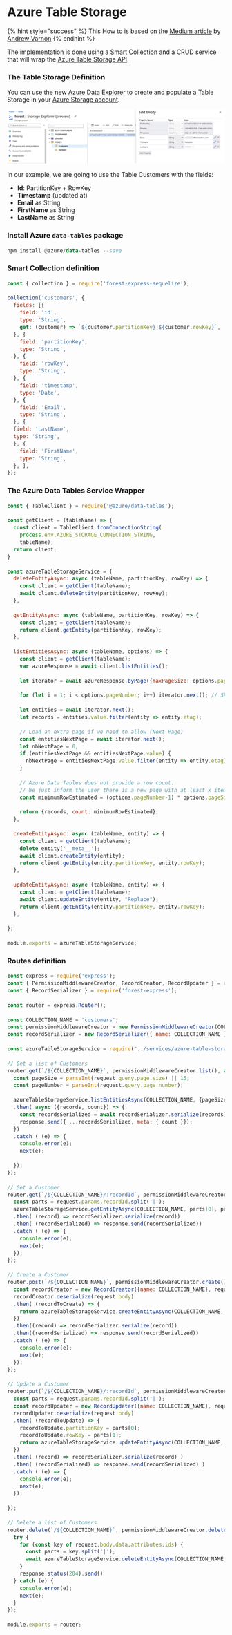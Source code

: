 # Azure Table Storage

{% hint style="success" %}
This How to is based on the [Medium article](https://avarnon.medium.com/exposing-azure-table-storage-through-forest-admin-2d601752f9b1) by [Andrew Varnon](https://avarnon.medium.com/)
{% endhint %}

The implementation is done using a [Smart Collection](https://docs.forestadmin.com/documentation/reference-guide/collections/create-a-smart-collection) and a CRUD service that will wrap the [Azure Table Storage API](https://docs.microsoft.com/en-us/rest/api/storageservices/table-service-rest-api).

### The Table Storage Definition

You can use the new [Azure Data Explorer](https://azure.microsoft.com/en-us/services/data-explorer/) to create and populate a Table Storage in your [Azure Storage account](https://docs.microsoft.com/en-us/azure/storage/common/storage-account-overview).&#x20;

![](<../../.gitbook/assets/image (515).png>)

In our example, we are going to use the Table Customers with the fields:

* **Id**: PartitionKey + RowKey
* **Timestamp** (updated at)
* **Email** as String
* **FirstName** as String
* **LastName** as String

### Install Azure `data-tables` package

```haskell
npm install @azure/data-tables --save
```

### Smart Collection definition

```javascript
const { collection } = require('forest-express-sequelize');

collection('customers', {
  fields: [{
    field: 'id',
    type: 'String',
    get: (customer) => `${customer.partitionKey}|${customer.rowKey}`,
  }, {
    field: 'partitionKey',
    type: 'String',
  }, {
    field: 'rowKey',
    type: 'String',
  }, {
    field: 'timestamp',
    type: 'Date',
  }, {
    field: 'Email',
    type: 'String',
  }, {
  field: 'LastName',
  type: 'String',
  }, {
    field: 'FirstName',
    type: 'String',
  }, ],
});
```

### The Azure Data Tables Service Wrapper

```javascript
const { TableClient } = require('@azure/data-tables');

const getClient = (tableName) => {
  const client = TableClient.fromConnectionString(
    process.env.AZURE_STORAGE_CONNECTION_STRING,
    tableName);
  return client;
}

const azureTableStorageService = {
  deleteEntityAsync: async (tableName, partitionKey, rowKey) => {
    const client = getClient(tableName);
    await client.deleteEntity(partitionKey, rowKey);
  },

  getEntityAsync: async (tableName, partitionKey, rowKey) => {
    const client = getClient(tableName);
    return client.getEntity(partitionKey, rowKey);
  },

  listEntitiesAsync: async (tableName, options) => {
    const client = getClient(tableName);
    var azureResponse = await client.listEntities();

    let iterator = await azureResponse.byPage({maxPageSize: options.pageSize});

    for (let i = 1; i < options.pageNumber; i++) iterator.next(); // Skip pages

    let entities = await iterator.next();
    let records = entities.value.filter(entity => entity.etag);

    // Load an extra page if we need to allow (Next Page)
    const entitiesNextPage = await iterator.next();
    let nbNextPage = 0;
    if (entitiesNextPage && entitiesNextPage.value) {
      nbNextPage = entitiesNextPage.value.filter(entity => entity.etag).length;
    }

    // Azure Data Tables does not provide a row count.
    // We just inform the user there is a new page with at least x items
    const minimumRowEstimated = (options.pageNumber-1) * options.pageSize + records.length + nbNextPage;

    return {records, count: minimumRowEstimated};
  },

  createEntityAsync: async (tableName, entity) => {
    const client = getClient(tableName);
    delete entity['__meta__'];
    await client.createEntity(entity);
    return client.getEntity(entity.partitionKey, entity.rowKey);
  },

  updateEntityAsync: async (tableName, entity) => {
    const client = getClient(tableName);
    await client.updateEntity(entity, "Replace");
    return client.getEntity(entity.partitionKey, entity.rowKey);
  },

};

module.exports = azureTableStorageService;
```

### Routes definition

```javascript
const express = require('express');
const { PermissionMiddlewareCreator, RecordCreator, RecordUpdater } = require('forest-express');
const { RecordSerializer } = require('forest-express');

const router = express.Router();

const COLLECTION_NAME = 'customers';
const permissionMiddlewareCreator = new PermissionMiddlewareCreator(COLLECTION_NAME);
const recordSerializer = new RecordSerializer({ name: COLLECTION_NAME });

const azureTableStorageService = require("../services/azure-table-storage-service");

// Get a list of Customers
router.get(`/${COLLECTION_NAME}`, permissionMiddlewareCreator.list(), async (request, response, next) => {
  const pageSize = parseInt(request.query.page.size) || 15;
  const pageNumber = parseInt(request.query.page.number);

  azureTableStorageService.listEntitiesAsync(COLLECTION_NAME, {pageSize, pageNumber})
  .then( async ({records, count}) => {
    const recordsSerialized = await recordSerializer.serialize(records);
    response.send({ ...recordsSerialized, meta: { count }});
  })
  .catch ( (e) => {
    console.error(e);
    next(e);

  });
});

// Get a Customer
router.get(`/${COLLECTION_NAME}/:recordId`, permissionMiddlewareCreator.details(), async (request, response, next) => {
  const parts = request.params.recordId.split('|');
  azureTableStorageService.getEntityAsync(COLLECTION_NAME, parts[0], parts[1])
  .then( (record) => recordSerializer.serialize(record))
  .then( (recordSerialized) => response.send(recordSerialized))
  .catch ( (e) => {
    console.error(e);
    next(e);
  });
});

// Create a Customer
router.post(`/${COLLECTION_NAME}`, permissionMiddlewareCreator.create(), async (request, response, next) => {
  const recordCreator = new RecordCreator({name: COLLECTION_NAME}, request.user, request.query);
  recordCreator.deserialize(request.body)
  .then( (recordToCreate) => {
    return azureTableStorageService.createEntityAsync(COLLECTION_NAME, recordToCreate);
  })
  .then((record) => recordSerializer.serialize(record))
  .then((recordSerialized) => response.send(recordSerialized))
  .catch ( (e) => {
    console.error(e);
    next(e);
  });
});

// Update a Customer
router.put(`/${COLLECTION_NAME}/:recordId`, permissionMiddlewareCreator.update(), async (request, response, next) => {
  const parts = request.params.recordId.split('|');
  const recordUpdater = new RecordUpdater({name: COLLECTION_NAME}, request.user, request.query);
  recordUpdater.deserialize(request.body)
  .then( (recordToUpdate) => {
    recordToUpdate.partitionKey = parts[0];
    recordToUpdate.rowKey = parts[1];
    return azureTableStorageService.updateEntityAsync(COLLECTION_NAME, recordToUpdate);
  })
  .then( (record) => recordSerializer.serialize(record) )
  .then( (recordSerialized) => response.send(recordSerialized) )
  .catch ( (e) => {
    console.error(e);
    next(e);
  });

});

// Delete a list of Customers
router.delete(`/${COLLECTION_NAME}`, permissionMiddlewareCreator.delete(), async (request, response, next) => {
  try {
    for (const key of request.body.data.attributes.ids) {
      const parts = key.split('|');
      await azureTableStorageService.deleteEntityAsync(COLLECTION_NAME, parts[0], parts[1]);
    }
    response.status(204).send()
  } catch (e) {
    console.error(e);
    next(e);
  }
});

module.exports = router;
```
